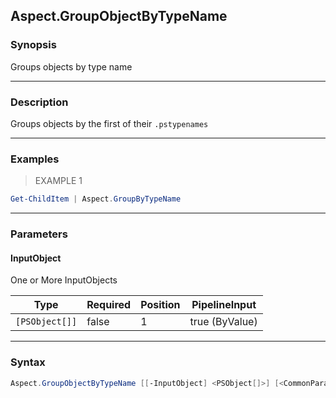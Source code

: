 Aspect.GroupObjectByTypeName
----------------------------

### Synopsis
Groups objects by type name

---

### Description

Groups objects by the first of their `.pstypenames`

---

### Examples
> EXAMPLE 1

```PowerShell
Get-ChildItem | Aspect.GroupByTypeName
```

---

### Parameters
#### **InputObject**
One or More InputObjects

|Type          |Required|Position|PipelineInput |
|--------------|--------|--------|--------------|
|`[PSObject[]]`|false   |1       |true (ByValue)|

---

### Syntax
```PowerShell
Aspect.GroupObjectByTypeName [[-InputObject] <PSObject[]>] [<CommonParameters>]
```
